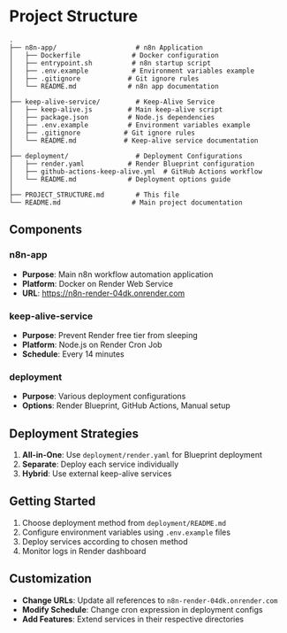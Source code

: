# Project Structure

```
.
├── n8n-app/                    # n8n Application
│   ├── Dockerfile             # Docker configuration
│   ├── entrypoint.sh          # n8n startup script
│   ├── .env.example           # Environment variables example
│   ├── .gitignore            # Git ignore rules
│   └── README.md             # n8n app documentation
│
├── keep-alive-service/         # Keep-Alive Service
│   ├── keep-alive.js         # Main keep-alive script
│   ├── package.json          # Node.js dependencies
│   ├── .env.example          # Environment variables example
│   ├── .gitignore           # Git ignore rules
│   └── README.md            # Keep-alive service documentation
│
├── deployment/                 # Deployment Configurations
│   ├── render.yaml           # Render Blueprint configuration
│   ├── github-actions-keep-alive.yml  # GitHub Actions workflow
│   └── README.md             # Deployment options guide
│
├── PROJECT_STRUCTURE.md        # This file
└── README.md                  # Main project documentation
```

## Components

### n8n-app
- **Purpose**: Main n8n workflow automation application
- **Platform**: Docker on Render Web Service
- **URL**: https://n8n-render-04dk.onrender.com

### keep-alive-service
- **Purpose**: Prevent Render free tier from sleeping
- **Platform**: Node.js on Render Cron Job
- **Schedule**: Every 14 minutes

### deployment
- **Purpose**: Various deployment configurations
- **Options**: Render Blueprint, GitHub Actions, Manual setup

## Deployment Strategies

1. **All-in-One**: Use `deployment/render.yaml` for Blueprint deployment
2. **Separate**: Deploy each service individually
3. **Hybrid**: Use external keep-alive services

## Getting Started

1. Choose deployment method from `deployment/README.md`
2. Configure environment variables using `.env.example` files
3. Deploy services according to chosen method
4. Monitor logs in Render dashboard

## Customization

- **Change URLs**: Update all references to `n8n-render-04dk.onrender.com`
- **Modify Schedule**: Change cron expression in deployment configs
- **Add Features**: Extend services in their respective directories
